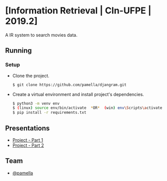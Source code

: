 # [Information Retrieval | CIn-UFPE | 2019.2]
A IR system to search movies data.

## Running
### Setup
- Clone the project.
  ```bash
  $ git clone https://github.com/pamella/djangram.git
  ```
- Create a virtual environment and install project's dependencies.
  ```bash
  $ python3 -m venv env
  $ (linux) source env/bin/activate  *OR*  (win) env\Scripts\activate
  $ pip install -r requirements.txt
  ```

## Presentations
- [Project - Part 1](https://docs.google.com/presentation/d/1Tyc1yZYpJnpL1huzO-eQvafPmQr3iS_4jzrw8DSDu4U/edit?usp=sharing)
- [Project - Part 2](https://docs.google.com/presentation/d/1TDOlkVl4npw8QBGfqGrZgdAhtek8e5wBN5Grdy5SQ0Y/edit?usp=sharing)

## Team
- [@pamella](https://github.com/pamella)
